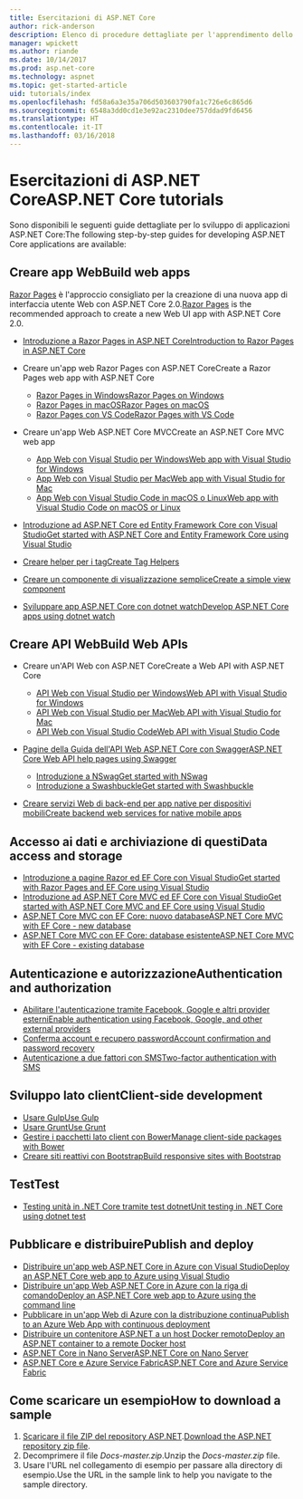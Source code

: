```yaml
---
title: Esercitazioni di ASP.NET Core
author: rick-anderson
description: Elenco di procedure dettagliate per l'apprendimento dello sviluppo di applicazioni ASP.NET Core.
manager: wpickett
ms.author: riande
ms.date: 10/14/2017
ms.prod: asp.net-core
ms.technology: aspnet
ms.topic: get-started-article
uid: tutorials/index
ms.openlocfilehash: fd58a6a3e35a706d503603790fa1c726e6c865d6
ms.sourcegitcommit: 6548a3dd0cd1e3e92ac2310dee757ddad9fd6456
ms.translationtype: HT
ms.contentlocale: it-IT
ms.lasthandoff: 03/16/2018
---
```

# <a name="aspnet-core-tutorials"></a><span data-ttu-id="ea03f-103">Esercitazioni di ASP.NET Core</span><span class="sxs-lookup"><span data-stu-id="ea03f-103">ASP.NET Core tutorials</span></span>

<span data-ttu-id="ea03f-104">Sono disponibili le seguenti guide dettagliate per lo sviluppo di applicazioni ASP.NET Core:</span><span class="sxs-lookup"><span data-stu-id="ea03f-104">The following step-by-step guides for developing ASP.NET Core applications are available:</span></span>

## <a name="build-web-apps"></a><span data-ttu-id="ea03f-105">Creare app Web</span><span class="sxs-lookup"><span data-stu-id="ea03f-105">Build web apps</span></span>

<span data-ttu-id="ea03f-106">[Razor Pages](xref:mvc/razor-pages/index) è l'approccio consigliato per la creazione di una nuova app di interfaccia utente Web con ASP.NET Core 2.0.</span><span class="sxs-lookup"><span data-stu-id="ea03f-106">[Razor Pages](xref:mvc/razor-pages/index) is the recommended approach to create a new Web UI app with ASP.NET Core 2.0.</span></span>

* [<span data-ttu-id="ea03f-107">Introduzione a Razor Pages in ASP.NET Core</span><span class="sxs-lookup"><span data-stu-id="ea03f-107">Introduction to Razor Pages in ASP.NET Core</span></span>](xref:mvc/razor-pages/index)
* <span data-ttu-id="ea03f-108">Creare un'app web Razor Pages con ASP.NET Core</span><span class="sxs-lookup"><span data-stu-id="ea03f-108">Create a Razor Pages web app with ASP.NET Core</span></span>

   * [<span data-ttu-id="ea03f-109">Razor Pages in Windows</span><span class="sxs-lookup"><span data-stu-id="ea03f-109">Razor Pages on Windows</span></span>](xref:tutorials/razor-pages/index)
   * [<span data-ttu-id="ea03f-110">Razor Pages in macOS</span><span class="sxs-lookup"><span data-stu-id="ea03f-110">Razor Pages on macOS</span></span>](xref:tutorials/razor-pages-mac/index)
   * [<span data-ttu-id="ea03f-111">Razor Pages con VS Code</span><span class="sxs-lookup"><span data-stu-id="ea03f-111">Razor Pages with VS Code</span></span>](xref:tutorials/razor-pages-vsc/index)  

* <span data-ttu-id="ea03f-112">Creare un'app Web ASP.NET Core MVC</span><span class="sxs-lookup"><span data-stu-id="ea03f-112">Create an ASP.NET Core MVC web app</span></span>

   * [<span data-ttu-id="ea03f-113">App Web con Visual Studio per Windows</span><span class="sxs-lookup"><span data-stu-id="ea03f-113">Web app with Visual Studio for Windows</span></span>](first-mvc-app/index.md)
   * [<span data-ttu-id="ea03f-114">App Web con Visual Studio per Mac</span><span class="sxs-lookup"><span data-stu-id="ea03f-114">Web app with Visual Studio for Mac</span></span>](first-mvc-app-mac/index.md)
   * [<span data-ttu-id="ea03f-115">App Web con Visual Studio Code in macOS o Linux</span><span class="sxs-lookup"><span data-stu-id="ea03f-115">Web app with Visual Studio Code on macOS or Linux</span></span>](first-mvc-app-xplat/index.md)

* [<span data-ttu-id="ea03f-116">Introduzione ad ASP.NET Core ed Entity Framework Core con Visual Studio</span><span class="sxs-lookup"><span data-stu-id="ea03f-116">Get started with ASP.NET Core and Entity Framework Core using Visual Studio</span></span>](../data/ef-mvc/index.md)
* [<span data-ttu-id="ea03f-117">Creare helper per i tag</span><span class="sxs-lookup"><span data-stu-id="ea03f-117">Create Tag Helpers</span></span>](../mvc/views/tag-helpers/authoring.md)
* [<span data-ttu-id="ea03f-118">Creare un componente di visualizzazione semplice</span><span class="sxs-lookup"><span data-stu-id="ea03f-118">Create a simple view component</span></span>](../mvc/views/view-components.md#walkthrough-creating-a-simple-view-component)
* [<span data-ttu-id="ea03f-119">Sviluppare app ASP.NET Core con dotnet watch</span><span class="sxs-lookup"><span data-stu-id="ea03f-119">Develop ASP.NET Core apps using dotnet watch</span></span>](dotnet-watch.md)

## <a name="build-web-apis"></a><span data-ttu-id="ea03f-120">Creare API Web</span><span class="sxs-lookup"><span data-stu-id="ea03f-120">Build Web APIs</span></span>
* <span data-ttu-id="ea03f-121">Creare un'API Web con ASP.NET Core</span><span class="sxs-lookup"><span data-stu-id="ea03f-121">Create a Web API with ASP.NET Core</span></span>

  * [<span data-ttu-id="ea03f-122">API Web con Visual Studio per Windows</span><span class="sxs-lookup"><span data-stu-id="ea03f-122">Web API with Visual Studio for Windows</span></span>](first-web-api.md)
  * [<span data-ttu-id="ea03f-123">API Web con Visual Studio per Mac</span><span class="sxs-lookup"><span data-stu-id="ea03f-123">Web API with Visual Studio for Mac</span></span>](xref:tutorials/first-web-api-mac)
  * [<span data-ttu-id="ea03f-124">API Web con Visual Studio Code</span><span class="sxs-lookup"><span data-stu-id="ea03f-124">Web API with Visual Studio Code</span></span>](web-api-vsc.md)

* [<span data-ttu-id="ea03f-125">Pagine della Guida dell'API Web ASP.NET Core con Swagger</span><span class="sxs-lookup"><span data-stu-id="ea03f-125">ASP.NET Core Web API help pages using Swagger</span></span>](xref:tutorials/web-api-help-pages-using-swagger)
  * [<span data-ttu-id="ea03f-126">Introduzione a NSwag</span><span class="sxs-lookup"><span data-stu-id="ea03f-126">Get started with NSwag</span></span>](xref:tutorials/get-started-with-nswag)
  * [<span data-ttu-id="ea03f-127">Introduzione a Swashbuckle</span><span class="sxs-lookup"><span data-stu-id="ea03f-127">Get started with Swashbuckle</span></span>](xref:tutorials/get-started-with-swashbuckle)

* [<span data-ttu-id="ea03f-128">Creare servizi Web di back-end per app native per dispositivi mobili</span><span class="sxs-lookup"><span data-stu-id="ea03f-128">Create backend web services for native mobile apps</span></span>](../mobile/native-mobile-backend.md)

## <a name="data-access-and-storage"></a><span data-ttu-id="ea03f-129">Accesso ai dati e archiviazione di questi</span><span class="sxs-lookup"><span data-stu-id="ea03f-129">Data access and storage</span></span>
* [<span data-ttu-id="ea03f-130">Introduzione a pagine Razor ed EF Core con Visual Studio</span><span class="sxs-lookup"><span data-stu-id="ea03f-130">Get started with Razor Pages and EF Core using Visual Studio</span></span>](xref:data/ef-rp/intro)
* [<span data-ttu-id="ea03f-131">Introduzione ad ASP.NET Core MVC ed EF Core con Visual Studio</span><span class="sxs-lookup"><span data-stu-id="ea03f-131">Get started with ASP.NET Core MVC and EF Core using Visual Studio</span></span>](../data/ef-mvc/index.md)
* [<span data-ttu-id="ea03f-132">ASP.NET Core MVC con EF Core: nuovo database</span><span class="sxs-lookup"><span data-stu-id="ea03f-132">ASP.NET Core MVC with EF Core - new database</span></span>](https://docs.microsoft.com/ef/core/get-started/aspnetcore/new-db)
* [<span data-ttu-id="ea03f-133">ASP.NET Core MVC con EF Core: database esistente</span><span class="sxs-lookup"><span data-stu-id="ea03f-133">ASP.NET Core MVC with EF Core - existing database</span></span>](https://docs.microsoft.com/ef/core/get-started/aspnetcore/existing-db)

## <a name="authentication-and-authorization"></a><span data-ttu-id="ea03f-134">Autenticazione e autorizzazione</span><span class="sxs-lookup"><span data-stu-id="ea03f-134">Authentication and authorization</span></span>
* [<span data-ttu-id="ea03f-135">Abilitare l'autenticazione tramite Facebook, Google e altri provider esterni</span><span class="sxs-lookup"><span data-stu-id="ea03f-135">Enable authentication using Facebook, Google, and other external providers</span></span>](../security/authentication/social/index.md)
* [<span data-ttu-id="ea03f-136">Conferma account e recupero password</span><span class="sxs-lookup"><span data-stu-id="ea03f-136">Account confirmation and password recovery</span></span>](../security/authentication/accconfirm.md)
* [<span data-ttu-id="ea03f-137">Autenticazione a due fattori con SMS</span><span class="sxs-lookup"><span data-stu-id="ea03f-137">Two-factor authentication with SMS</span></span>](../security/authentication/2fa.md)

## <a name="client-side-development"></a><span data-ttu-id="ea03f-138">Sviluppo lato client</span><span class="sxs-lookup"><span data-stu-id="ea03f-138">Client-side development</span></span>
* [<span data-ttu-id="ea03f-139">Usare Gulp</span><span class="sxs-lookup"><span data-stu-id="ea03f-139">Use Gulp</span></span>](../client-side/using-gulp.md)
* [<span data-ttu-id="ea03f-140">Usare Grunt</span><span class="sxs-lookup"><span data-stu-id="ea03f-140">Use Grunt</span></span>](../client-side/using-grunt.md)
* [<span data-ttu-id="ea03f-141">Gestire i pacchetti lato client con Bower</span><span class="sxs-lookup"><span data-stu-id="ea03f-141">Manage client-side packages with Bower</span></span>](../client-side/bower.md)
* [<span data-ttu-id="ea03f-142">Creare siti reattivi con Bootstrap</span><span class="sxs-lookup"><span data-stu-id="ea03f-142">Build responsive sites with Bootstrap</span></span>](../client-side/bootstrap.md)

## <a name="test"></a><span data-ttu-id="ea03f-143">Test</span><span class="sxs-lookup"><span data-stu-id="ea03f-143">Test</span></span>
* [<span data-ttu-id="ea03f-144">Testing unità in .NET Core tramite test dotnet</span><span class="sxs-lookup"><span data-stu-id="ea03f-144">Unit testing in .NET Core using dotnet test</span></span>](https://docs.microsoft.com/dotnet/articles/core/testing/unit-testing-with-dotnet-test)

## <a name="publish-and-deploy"></a><span data-ttu-id="ea03f-145">Pubblicare e distribuire</span><span class="sxs-lookup"><span data-stu-id="ea03f-145">Publish and deploy</span></span>
* [<span data-ttu-id="ea03f-146">Distribuire un'app web ASP.NET Core in Azure con Visual Studio</span><span class="sxs-lookup"><span data-stu-id="ea03f-146">Deploy an ASP.NET Core web app to Azure using Visual Studio</span></span>](publish-to-azure-webapp-using-vs.md)
* [<span data-ttu-id="ea03f-147">Distribuire un'app Web ASP.NET Core in Azure con la riga di comando</span><span class="sxs-lookup"><span data-stu-id="ea03f-147">Deploy an ASP.NET Core web app to Azure using the command line</span></span>](publish-to-azure-webapp-using-cli.md)
* [<span data-ttu-id="ea03f-148">Pubblicare in un'app Web di Azure con la distribuzione continua</span><span class="sxs-lookup"><span data-stu-id="ea03f-148">Publish to an Azure Web App with continuous deployment</span></span>](xref:host-and-deploy/azure-apps/azure-continuous-deployment)
* [<span data-ttu-id="ea03f-149">Distribuire un contenitore ASP.NET a un host Docker remoto</span><span class="sxs-lookup"><span data-stu-id="ea03f-149">Deploy an ASP.NET container to a remote Docker host</span></span>](https://docs.microsoft.com/azure/vs-azure-tools-docker-hosting-web-apps-in-docker)
* [<span data-ttu-id="ea03f-150">ASP.NET Core in Nano Server</span><span class="sxs-lookup"><span data-stu-id="ea03f-150">ASP.NET Core on Nano Server</span></span>](nano-server.md)
* [<span data-ttu-id="ea03f-151">ASP.NET Core e Azure Service Fabric</span><span class="sxs-lookup"><span data-stu-id="ea03f-151">ASP.NET Core and Azure Service Fabric</span></span>](https://docs.microsoft.com/azure/service-fabric/service-fabric-add-a-web-frontend)

<a name="download"></a> 
## <a name="how-to-download-a-sample"></a><span data-ttu-id="ea03f-152">Come scaricare un esempio</span><span class="sxs-lookup"><span data-stu-id="ea03f-152">How to download a sample</span></span>
1. <span data-ttu-id="ea03f-153">[Scaricare il file ZIP del repository ASP.NET](https://codeload.github.com/aspnet/Docs/zip/master).</span><span class="sxs-lookup"><span data-stu-id="ea03f-153">[Download the ASP.NET repository zip file](https://codeload.github.com/aspnet/Docs/zip/master).</span></span>
1. <span data-ttu-id="ea03f-154">Decomprimere il file *Docs-master.zip*.</span><span class="sxs-lookup"><span data-stu-id="ea03f-154">Unzip the *Docs-master.zip* file.</span></span>
1. <span data-ttu-id="ea03f-155">Usare l'URL nel collegamento di esempio per passare alla directory di esempio.</span><span class="sxs-lookup"><span data-stu-id="ea03f-155">Use the URL in the sample link to help you navigate to the sample directory.</span></span> 
